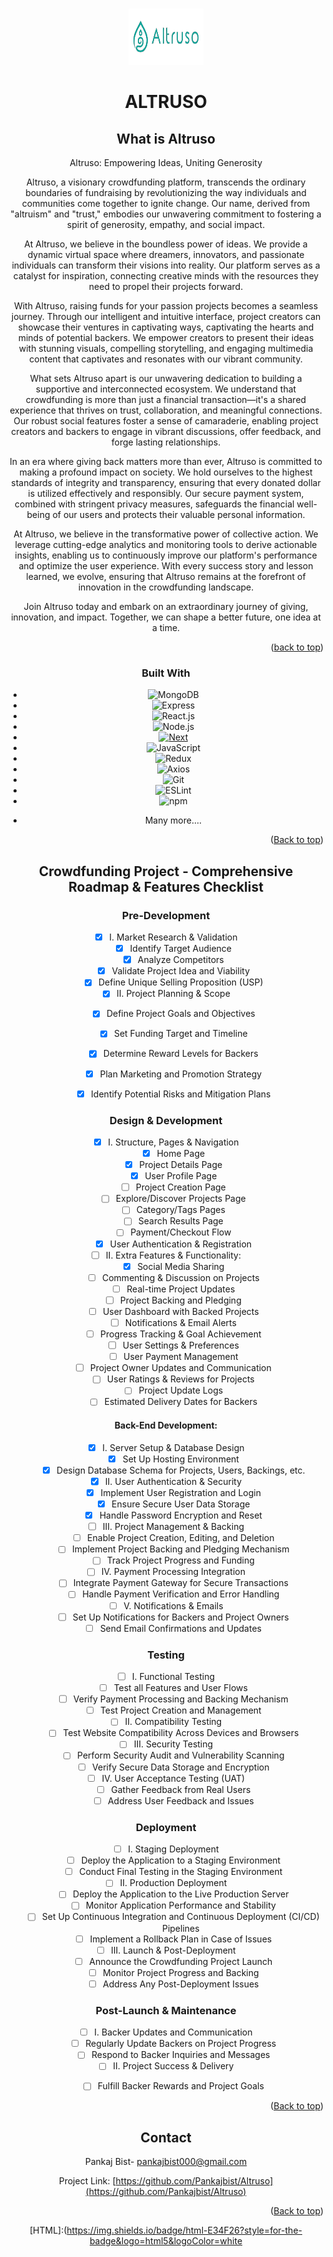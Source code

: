 ﻿
<!-- Improved compatibility of back to top link: See: https://github.com/othneildrew/Best-README-Template/pull/73 -->
<a name="readme-top"></a>
<!--
*** Thanks for checking out the Best-README-Template. If you have a suggestion
*** that would make this better, please fork the repo and create a pull request
*** or simply open an issue with the tag "enhancement".
*** Don't forget to give the project a star!
*** Thanks again! Now go create something AMAZING! :D
-->





<!-- PROJECT LOGO -->
<br />
<div align="center">
  <img src="Altruso-logo.png" alt="Logo" width="120" height="90">
  </a>


  <h1 align="center">ALTRUSO</h1>



<!-- 
<!-- TABLE OF CONTENTS -->
<!-- <details> -->
  <!-- <summary>Table of Contents</summary>
  <ol>
    <li>
      <a href="#about-the-project">About The Project</a>
      <ul>
        <li><a href="#built-with">Built With</a></li>
      </ul>
    </li>
    <li>
      <a href="#getting-started">Getting Started</a>
      <ul>
        <li><a href="#prerequisites">Prerequisites</a></li>
        <li><a href="#installation">Installation</a></li>
      </ul>
    </li>
    <li><a href="#usage">Usage</a></li>
    <li><a href="#roadmap">Roadmap</a></li>
    <li><a href="#contributing">Contributing</a></li>
    <li><a href="#license">License</a></li>
    <li><a href="#contact">Contact</a></li>
    <li><a href="#acknowledgments">Acknowledgments</a></li>
  </ol>
</details> -->



<!-- ABOUT THE PROJECT -->
## What is Altruso

Altruso: Empowering Ideas, Uniting Generosity

Altruso, a visionary crowdfunding platform, transcends the ordinary boundaries of fundraising by revolutionizing the way individuals and communities come together to ignite change. Our name, derived from "altruism" and "trust," embodies our unwavering commitment to fostering a spirit of generosity, empathy, and social impact.

At Altruso, we believe in the boundless power of ideas. We provide a dynamic virtual space where dreamers, innovators, and passionate individuals can transform their visions into reality. Our platform serves as a catalyst for inspiration, connecting creative minds with the resources they need to propel their projects forward.

With Altruso, raising funds for your passion projects becomes a seamless journey. Through our intelligent and intuitive interface, project creators can showcase their ventures in captivating ways, captivating the hearts and minds of potential backers. We empower creators to present their ideas with stunning visuals, compelling storytelling, and engaging multimedia content that captivates and resonates with our vibrant community.

What sets Altruso apart is our unwavering dedication to building a supportive and interconnected ecosystem. We understand that crowdfunding is more than just a financial transaction—it's a shared experience that thrives on trust, collaboration, and meaningful connections. Our robust social features foster a sense of camaraderie, enabling project creators and backers to engage in vibrant discussions, offer feedback, and forge lasting relationships.

In an era where giving back matters more than ever, Altruso is committed to making a profound impact on society. We hold ourselves to the highest standards of integrity and transparency, ensuring that every donated dollar is utilized effectively and responsibly. Our secure payment system, combined with stringent privacy measures, safeguards the financial well-being of our users and protects their valuable personal information.

At Altruso, we believe in the transformative power of collective action. We leverage cutting-edge analytics and monitoring tools to derive actionable insights, enabling us to continuously improve our platform's performance and optimize the user experience. With every success story and lesson learned, we evolve, ensuring that Altruso remains at the forefront of innovation in the crowdfunding landscape.

Join Altruso today and embark on an extraordinary journey of giving, innovation, and impact. Together, we can shape a better future, one idea at a time.

<p align="right">(<a href="#readme-top">back to top</a>)</p>



### Built With




- ![MongoDB][MongoDB]
- ![Express][Express.js]
- ![React.js]
- ![Node.js]
-   [![Next][Next.js]][Next-url]
- ![JavaScript]
- ![Redux]
- ![Axios]
- ![Git]
- ![ESLint]
- ![npm]
* Many more....


<p align="right">(<a href="#readme-top">Back to top</a>)</p>



<!-- GETTING STARTED -->

<!-- 
This is an example of how you may give instructions on setting up your project locally.
To get a local copy up and running follow these simple example steps.

### Prerequisites

This is an example of how to list things you need to use the software and how to install them.
* npm
  ```sh
  npm install npm@latest -g
  ```

### Installation

_Below is an example of how you can instruct your audience on installing and setting up your app. This template doesn't rely on any external dependencies or services._

1. Get a free API Key at [https://example.com](https://example.com)
2. Clone the repo
   ```sh
   git clone https://github.com/your_username_/Project-Name.git
   ```
3. Install NPM packages
   ```sh
   npm install
   ```
4. Enter your API in `config.js`
   ```js
   const API_KEY = 'ENTER YOUR API';
   ```

<p align="right">(<a href="#readme-top">back to top</a>)</p> -->

<!-- 

<!-- USAGE EXAMPLES -->
<!-- ## Usage

Use this space to show useful examples of how a project can be used. Additional screenshots, code examples and demos work well in this space. You may also link to more resources.

_For more examples, please refer to the [Documentation](https://example.com)_

<p align="right">(<a href="#readme-top">back to top</a>)</p>
 -->


<!-- ROADMAP -->
## Crowdfunding Project - Comprehensive Roadmap & Features Checklist

### Pre-Development

- [X] I. Market Research & Validation
    - [X] Identify Target Audience
    - [X] Analyze Competitors
    - [X] Validate Project Idea and Viability
    - [X] Define Unique Selling Proposition (USP)

- [X] II. Project Planning & Scope
    - [X] Define Project Goals and Objectives
    - [X] Set Funding Target and Timeline
    - [X] Determine Reward Levels for Backers
    - [X] Plan Marketing and Promotion Strategy
    - [X] Identify Potential Risks and Mitigation Plans



### Design & Development 
- [X] I. Structure, Pages & Navigation 
    - [X] Home Page
    - [X] Project Details Page
    - [x] User Profile Page
    - [ ] Project Creation Page
    - [ ] Explore/Discover Projects Page
    - [ ] Category/Tags Pages
    - [ ] Search Results Page
    - [ ] Payment/Checkout Flow
    - [X] User Authentication & Registration

- [ ] II. Extra Features & Functionality:
    - [X] Social Media Sharing
    - [ ] Commenting & Discussion on Projects
    - [ ] Real-time Project Updates
    - [ ] Project Backing and Pledging
    - [ ] User Dashboard with Backed Projects
    - [ ] Notifications & Email Alerts
    - [ ] Progress Tracking & Goal Achievement
    - [ ] User Settings & Preferences
    - [ ] User Payment Management
    - [ ]  Project Owner Updates and Communication
    - [ ] User Ratings & Reviews for Projects
    - [ ] Project Update Logs
    - [ ] Estimated Delivery Dates for Backers

#### Back-End Development:

- [X] I. Server Setup & Database Design
    - [X] Set Up Hosting Environment
    - [X] Design Database Schema for Projects, Users, Backings, etc.

- [X] II. User Authentication & Security
    - [X] Implement User Registration and Login
    - [X] Ensure Secure User Data Storage
    - [X] Handle Password Encryption and Reset

- [ ] III. Project Management & Backing
    - [ ] Enable Project Creation, Editing, and Deletion
    - [ ] Implement Project Backing and Pledging Mechanism
    - [ ] Track Project Progress and Funding

- [ ] IV. Payment Processing Integration
    -  [ ] Integrate Payment Gateway for Secure Transactions
    - [ ] Handle Payment Verification and Error Handling

- [ ] V. Notifications & Emails
    - [ ] Set Up Notifications for Backers and Project Owners
    - [ ] Send Email Confirmations and Updates

### Testing 

- [ ] I. Functional Testing
   - [ ] Test all Features and User Flows
   - [ ] Verify Payment Processing and Backing Mechanism
   - [ ] Test Project Creation and Management

- [ ] II. Compatibility Testing
   - [ ] Test Website Compatibility Across Devices and Browsers

- [ ] III. Security Testing
   - [ ] Perform Security Audit and Vulnerability Scanning
   - [ ] Verify Secure Data Storage and Encryption

- [ ] IV. User Acceptance Testing (UAT)
   - [ ] Gather Feedback from Real Users
   - [ ] Address User Feedback and Issues

### Deployment 

- [ ] I. Staging Deployment
   - [ ] Deploy the Application to a Staging Environment
   - [ ] Conduct Final Testing in the Staging Environment

- [ ] II. Production Deployment
   - [ ] Deploy the Application to the Live Production Server
   - [ ] Monitor Application Performance and Stability
   - [ ] Set Up Continuous Integration and Continuous Deployment (CI/CD) Pipelines
   - [ ] Implement a Rollback Plan in Case of Issues

- [ ] III. Launch & Post-Deployment
   - [ ] Announce the Crowdfunding Project Launch
   - [ ] Monitor Project Progress and Backing
   - [ ] Address Any Post-Deployment Issues

 ### Post-Launch & Maintenance 

- [ ] I. Backer Updates and Communication
   - [ ] Regularly Update Backers on Project Progress
   - [ ] Respond to Backer Inquiries and Messages

- [ ] II. Project Success & Delivery
   - [ ] Fulfill Backer Rewards and Project Goals
   

</details>
<p align="right">(<a href="#readme-top">Back to top</a>)</p>



<!-- CONTRIBUTING -->
<!-- 
## Contributing

Contributions are what make the open source community such an amazing place to learn, inspire, and create. Any contributions you make are **greatly appreciated**.

If you have a suggestion that would make this better, please fork the repo and create a pull request. You can also simply open an issue with the tag "enhancement".
Don't forget to give the project a star! Thanks again!

1. Fork the Project
2. Create your Feature Branch (`git checkout -b feature/AmazingFeature`)
3. Commit your Changes (`git commit -m 'Add some AmazingFeature'`)
4. Push to the Branch (`git push origin feature/AmazingFeature`)
5. Open a Pull Request

<p align="right">(<a href="#readme-top">back to top</a>)</p> -->


<!-- LICENSE -->
<!-- ## License

Distributed under the MIT License. See `LICENSE.txt` for more information.

<p align="right">(<a href="#readme-top">Back to top</a>)</p> -->


<!-- CONTACT -->
## Contact
Pankaj Bist- pankajbist000@gmail.com

Project Link: [https://github.com/Pankajbist/Altruso](https://github.com/Pankajbist/Altruso)

<p align="right">(<a href="#readme-top">Back to top</a>)</p> 



<!-- MARKDOWN LINKS & IMAGES -->
<!-- https://www.markdownguide.org/basic-syntax/#reference-style-links -->
[contributors-shield]: https://img.shields.io/github/contributors/othneildrew/Best-README-Template.svg?style=for-the-badge
[contributors-url]: https://github.com/othneildrew/Best-README-Template/graphs/contributors
[forks-shield]: https://img.shields.io/github/forks/othneildrew/Best-README-Template.svg?style=for-the-badge
[forks-url]: https://github.com/othneildrew/Best-README-Template/network/members
[stars-shield]: https://img.shields.io/github/stars/othneildrew/Best-README-Template.svg?style=for-the-badge
[stars-url]: https://github.com/othneildrew/Best-README-Template/stargazers
[issues-shield]: https://img.shields.io/github/issues/othneildrew/Best-README-Template.svg?style=for-the-badge
[issues-url]: https://github.com/othneildrew/Best-README-Template/issues
[license-shield]: https://img.shields.io/github/license/othneildrew/Best-README-Template.svg?style=for-the-badge
[license-url]: https://github.com/othneildrew/Best-README-Template/blob/master/LICENSE.txt
[linkedin-shield]: https://img.shields.io/badge/-LinkedIn-black.svg?style=for-the-badge&logo=linkedin&colorB=555
[linkedin-url]: https://linkedin.com/in/othneildrew
[product-screenshot]: images/screenshot.png
[Next.js]: https://img.shields.io/badge/next.js-000000?style=for-the-badge&logo=nextdotjs&logoColor=white
[Next-url]: https://nextjs.org/
[React.js]: https://img.shields.io/badge/React-20232A?style=for-the-badge&logo=react&logoColor=61DAFB
[React-url]: https://reactjs.org/
[Vue.js]: https://img.shields.io/badge/Vue.js-35495E?style=for-the-badge&logo=vuedotjs&logoColor=4FC08D
[Vue-url]: https://vuejs.org/
[Angular.io]: https://img.shields.io/badge/Angular-DD0031?style=for-the-badge&logo=angular&logoColor=white
[Angular-url]: https://angular.io/
[Svelte.dev]: https://img.shields.io/badge/Svelte-4A4A55?style=for-the-badge&logo=svelte&logoColor=FF3E00
[Svelte-url]: https://svelte.dev/
[Laravel.com]: https://img.shields.io/badge/Laravel-FF2D20?style=for-the-badge&logo=laravel&logoColor=white
[Laravel-url]: https://laravel.com
[Bootstrap.com]: https://img.shields.io/badge/Bootstrap-563D7C?style=for-the-badge&logo=bootstrap&logoColor=white
[Bootstrap-url]: https://getbootstrap.com
[JQuery.com]: https://img.shields.io/badge/jQuery-0769AD?style=for-the-badge&logo=jquery&logoColor=white
[JQuery-url]: https://jquery.com 
[MongoDB]:https://img.shields.io/badge/mongodb-47A248?style=for-the-badge&logo=mongodb&logoColor=white
[MongoDB-url]:https://www.mongodb.com/
 [Express.js]:https://img.shields.io/badge/express.js-000000?style=for-the-badge&logo=express&logoColor=white
 [React.js]:https://img.shields.io/badge/react.js-61DAFB?style=for-the-badge&logo=react&logoColor=white 
[Node.js]:https://img.shields.io/badge/node.js-339933?style=for-the-badge&logo=nodedotjs&logoColor=white
 [JavaScript]:https://img.shields.io/badge/javascript-F7DF1E?style=for-the-badge&logo=javascript&logoColor=black
 [HTML]:(https://img.shields.io/badge/html-E34F26?style=for-the-badge&logo=html5&logoColor=white 

[Redux]:https://img.shields.io/badge/redux-764ABC?style=for-the-badge&logo=redux&logoColor=white 
 [Axios]:https://img.shields.io/badge/axios-007EC6?style=for-the-badge&logo=axios&logoColor=white 
 [Git]:https://img.shields.io/badge/git-F05032?style=for-the-badge&logo=git&logoColor=white

 [ESLint]:https://img.shields.io/badge/eslint-4B32C3?style=for-the-badge&logo=eslint&logoColor=white
[npm]:https://img.shields.io/badge/npm-CB3837?style=for-the-badge&logo=npm&logoColor=white

